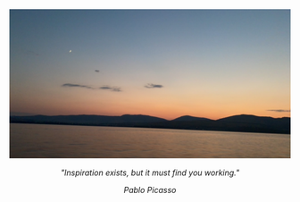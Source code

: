 <img src=IMG_7279.JPG />

<div align="center">
<p><i>"Inspiration exists, but it must find you working."<i></p>
</div>

<div align="center">
<p>Pablo Picasso</p>
</div>
